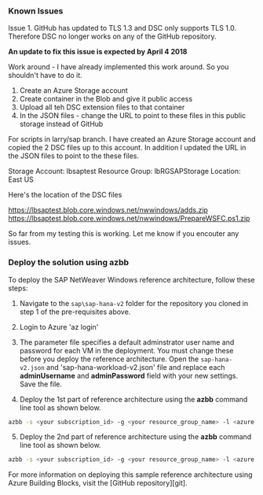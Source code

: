 ### Known Issues  ###

Issue 1. GitHub has updated to TLS 1.3 and DSC only supports TLS 1.0.  Therefore DSC no longer works on any of the GitHub repository. 

**An update to fix this issue is expected by April 4 2018**

Work around - I have already implemented this work around. So you shouldn't have to do it.
  1. Create an Azure Storage account
  2. Create container in the Blob and give it public access
  3. Upload all teh DSC extension files to that container
  4. In the JSON files - change the URL to point to these files in this public storage instead of GitHub
  

For scripts in larry/sap branch. I have created an Azure Storage account and copied the 2 DSC files up to this account. In addition I updated the URL in the JSON files to point to the these files.


Storage Account: lbsaptest
Resource Group: lbRGSAPStorage 
Location: East US

Here's the location of the DSC files

https://lbsaptest.blob.core.windows.net/nwwindows/adds.zip
https://lbsaptest.blob.core.windows.net/nwwindows/PrepareWSFC.ps1.zip

So far from my testing this is working.  Let me know if you encouter any issues.


### Deploy the solution using azbb

To deploy the SAP NetWeaver Windows  reference architecture, follow these steps:

1. Navigate to the `sap\sap-hana-v2` folder for the repository you cloned in step 1 of the pre-requisites above.

2. Login to Azure 'az login'

3. The parameter file specifies a default adminstrator user name and password for each VM in the deployment. You must change these before you deploy the reference architecture. Open the `sap-hana-v2.json` and 'sap-hana-workload-v2.json' file and replace each **adminUsername** and **adminPassword** field with your new settings.   Save the file.

4. Deploy the 1st part of  reference architecture using the **azbb** command line tool as shown below.

  ```bash
  azbb -s <your subscription_id> -g <your resource_group_name> -l <azure region> -p sap-hana-v2.json --deploy
  ```

5. Deploy the 2nd part of  reference architecture using the **azbb** command line tool as shown below.

  ```bash
  azbb -s <your subscription_id> -g <your resource_group_name> -l <azure region> -p sap-hana-workload-v2.json --deploy
  ```


For more information on deploying this sample reference architecture using Azure Building Blocks, visit the [GitHub repository][git].


